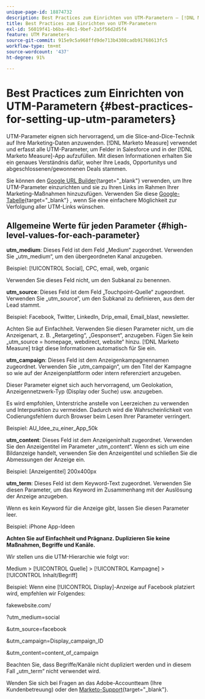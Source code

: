 ```yaml
---
unique-page-id: 18874732
description: Best Practices zum Einrichten von UTM-Parametern – [!DNL Marketo Measure]
title: Best Practices zum Einrichten von UTM-Parametern
exl-id: 56019f41-b6ba-48c1-9bef-2a5f56d2d5f4
feature: UTM Parameters
source-git-commit: 915e9c5a968ffd9de713b4308cadb91768613fc5
workflow-type: tm+mt
source-wordcount: '437'
ht-degree: 91%

---
```


# Best Practices zum Einrichten von UTM-Parametern {#best-practices-for-setting-up-utm-parameters}

UTM-Parameter eignen sich hervorragend, um die Slice-and-Dice-Technik auf Ihre Marketing-Daten anzuwenden. [!DNL Marketo Measure] verwendet und erfasst alle UTM-Parameter, um Felder in Salesforce und in der [!DNL Marketo Measure]-App aufzufüllen. Mit diesen Informationen erhalten Sie ein genaues Verständnis dafür, woher Ihre Leads, Opportunitys und abgeschlossenen/gewonnenen Deals stammen.

Sie können den [Google URL Builder](https://support.google.com/analytics/answer/1033867?hl=de){target="_blank"} verwenden, um Ihre UTM-Parameter einzurichten und sie zu Ihren Links im Rahmen Ihrer Marketing-Maßnahmen hinzuzufügen. Verwenden Sie diese [Google-Tabelle](https://docs.google.com/spreadsheets/d/1QCIr1WUJQHE68cA4VTks2XE7nxuryaUymCEy_23-Oew/edit#gid=0){target="_blank"} , wenn Sie eine einfachere Möglichkeit zur Verfolgung aller UTM-Links wünschen.

## Allgemeine Werte für jeden Parameter {#high-level-values-for-each-parameter}

**utm_medium**: Dieses Feld ist dem Feld „Medium“ zugeordnet. Verwenden Sie „utm_medium“, um den übergeordneten Kanal anzugeben.

Beispiel: [!UICONTROL Social], CPC, email, web, organic

Verwenden Sie dieses Feld nicht, um den Subkanal zu benennen.

**utm_source**: Dieses Feld ist dem Feld „Touchpoint-Quelle“ zugeordnet. Verwenden Sie „utm_source“, um den Subkanal zu definieren, aus dem der Lead stammt.

Beispiel: Facebook, Twitter, LinkedIn, Drip_email, Email_blast, newsletter.

Achten Sie auf Einfachheit. Verwenden Sie diesen Parameter nicht, um die Anzeigenart, z. B. „Retargeting“, „Gesponsert“, anzugeben. Fügen Sie kein „utm_source = homepage, webdirect, website“ hinzu. [!DNL Marketo Measure] trägt diese Informationen automatisch für Sie ein.

**utm_campaign**: Dieses Feld ist dem Anzeigenkampagnennamen zugeordnet. Verwenden Sie „utm_campaign“, um den Titel der Kampagne so wie auf der Anzeigenplattform oder intern referenziert anzugeben.

Dieser Parameter eignet sich auch hervorragend, um Geolokation, Anzeigennetzwerk-Typ (Display oder Suche) usw. anzugeben.

Es wird empfohlen, Unterstriche anstelle von Leerzeichen zu verwenden und Interpunktion zu vermeiden. Dadurch wird die Wahrscheinlichkeit von Codierungsfehlern durch Browser beim Lesen Ihrer Parameter verringert.

Beispiel: AU_Idee_zu_einer_App_50k

**utm_content**: Dieses Feld ist dem Anzeigeninhalt zugeordnet. Verwenden Sie den Anzeigentitel im Parameter „utm_content“. Wenn es sich um eine Bildanzeige handelt, verwenden Sie den Anzeigentitel und schließen Sie die Abmessungen der Anzeige ein.

Beispiel: [Anzeigentitel] 200x400px

**utm_term**: Dieses Feld ist dem Keyword-Text zugeordnet. Verwenden Sie diesen Parameter, um das Keyword im Zusammenhang mit der Auslösung der Anzeige anzugeben.

Wenn es kein Keyword für die Anzeige gibt, lassen Sie diesen Parameter leer.

Beispiel: iPhone App-Ideen

**Achten Sie auf Einfachheit und Prägnanz. Duplizieren Sie keine Maßnahmen, Begriffe und Kanäle.**

Wir stellen uns die UTM-Hierarchie wie folgt vor:

Medium > [!UICONTROL Quelle] > [!UICONTROL Kampagne] > [!UICONTROL Inhalt/Begriff]

Beispiel: Wenn eine [!UICONTROL Display]-Anzeige auf Facebook platziert wird, empfehlen wir Folgendes:

fakewebsite.com/

?utm_medium=social

&amp;utm_source=facebook

&amp;utm_campaign=Display_campaign_ID

&amp;utm_content=content_of_campaign

Beachten Sie, dass Begriffe/Kanäle nicht dupliziert werden und in diesem Fall „utm_term“ nicht verwendet wird.

Wenden Sie sich bei Fragen an das Adobe-Accountteam (Ihre Kundenbetreuung) oder den [Marketo-Support](https://nation.marketo.com/t5/support/ct-p/Support){target="_blank"}.
